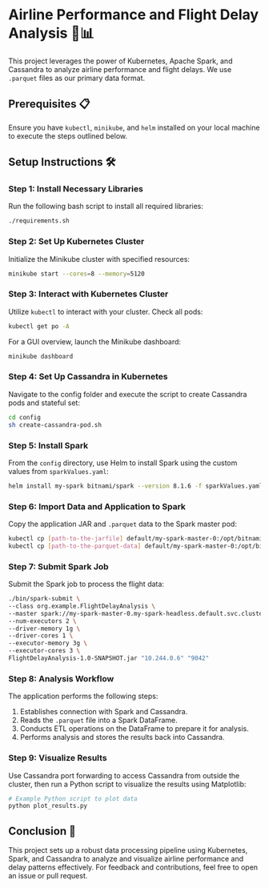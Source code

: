 
# Airline Performance and Flight Delay Analysis 🛫📊

This project leverages the power of Kubernetes, Apache Spark, and Cassandra to analyze airline performance and flight delays. We use `.parquet` files as our primary data format.

## Prerequisites 📋

Ensure you have `kubectl`, `minikube`, and `helm` installed on your local machine to execute the steps outlined below.

## Setup Instructions 🛠

### Step 1: Install Necessary Libraries

Run the following bash script to install all required libraries:
```bash
./requirements.sh
```

### Step 2: Set Up Kubernetes Cluster

Initialize the Minikube cluster with specified resources:
```bash
minikube start --cores=8 --memory=5120
```

### Step 3: Interact with Kubernetes Cluster

Utilize `kubectl` to interact with your cluster. Check all pods:
```bash
kubectl get po -A
```
For a GUI overview, launch the Minikube dashboard:
```bash
minikube dashboard
```

### Step 4: Set Up Cassandra in Kubernetes

Navigate to the config folder and execute the script to create Cassandra pods and stateful set:
```bash
cd config
sh create-cassandra-pod.sh
```

### Step 5: Install Spark

From the `config` directory, use Helm to install Spark using the custom values from `sparkValues.yaml`:
```bash
helm install my-spark bitnami/spark --version 8.1.6 -f sparkValues.yaml
```

### Step 6: Import Data and Application to Spark

Copy the application JAR and `.parquet` data to the Spark master pod:
```bash
kubectl cp [path-to-the-jarfile] default/my-spark-master-0:/opt/bitnami/spark
kubectl cp [path-to-the-parquet-data] default/my-spark-master-0:/opt/bitnami/spark
```

### Step 7: Submit Spark Job

Submit the Spark job to process the flight data:
```bash
./bin/spark-submit \
--class org.example.FlightDelayAnalysis \
--master spark://my-spark-master-0.my-spark-headless.default.svc.cluster.local:7077 \
--num-executors 2 \
--driver-memory 1g \
--driver-cores 1 \
--executor-memory 3g \
--executor-cores 3 \
FlightDelayAnalysis-1.0-SNAPSHOT.jar "10.244.0.6" "9042"
```

### Step 8: Analysis Workflow

The application performs the following steps:
1. Establishes connection with Spark and Cassandra.
2. Reads the `.parquet` file into a Spark DataFrame.
3. Conducts ETL operations on the DataFrame to prepare it for analysis.
4. Performs analysis and stores the results back into Cassandra.

### Step 9: Visualize Results

Use Cassandra port forwarding to access Cassandra from outside the cluster, then run a Python script to visualize the results using Matplotlib:
```bash
# Example Python script to plot data
python plot_results.py
```

## Conclusion 🎉

This project sets up a robust data processing pipeline using Kubernetes, Spark, and Cassandra to analyze and visualize airline performance and delay patterns effectively. For feedback and contributions, feel free to open an issue or pull request.
